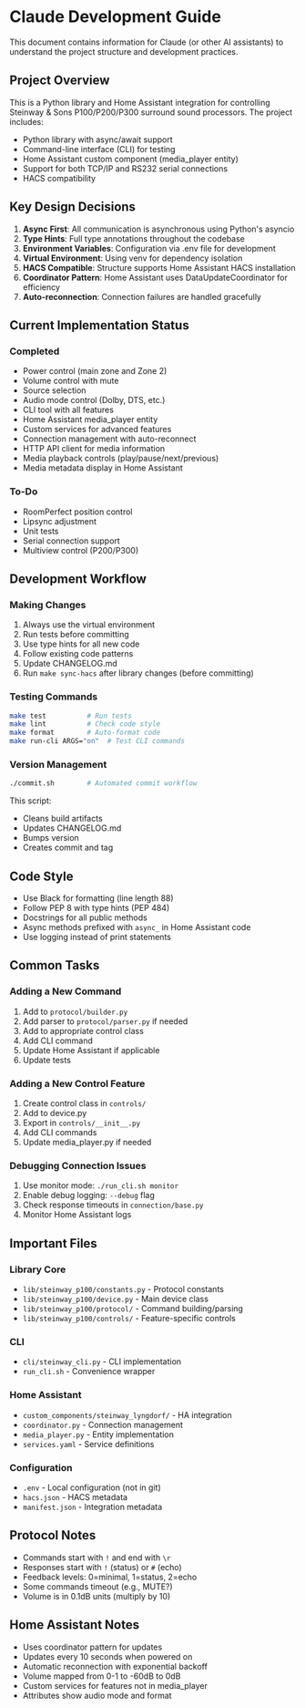 # Claude Development Guide

This document contains information for Claude (or other AI assistants) to understand the project structure and development practices.

## Project Overview

This is a Python library and Home Assistant integration for controlling Steinway & Sons P100/P200/P300 surround sound processors. The project includes:
- Python library with async/await support
- Command-line interface (CLI) for testing
- Home Assistant custom component (media_player entity)
- Support for both TCP/IP and RS232 serial connections
- HACS compatibility

## Key Design Decisions

1. **Async First**: All communication is asynchronous using Python's asyncio
2. **Type Hints**: Full type annotations throughout the codebase
3. **Environment Variables**: Configuration via .env file for development
4. **Virtual Environment**: Using venv for dependency isolation
5. **HACS Compatible**: Structure supports Home Assistant HACS installation
6. **Coordinator Pattern**: Home Assistant uses DataUpdateCoordinator for efficiency
7. **Auto-reconnection**: Connection failures are handled gracefully

## Current Implementation Status

### Completed
- Power control (main zone and Zone 2)
- Volume control with mute
- Source selection
- Audio mode control (Dolby, DTS, etc.)
- CLI tool with all features
- Home Assistant media_player entity
- Custom services for advanced features
- Connection management with auto-reconnect
- HTTP API client for media information
- Media playback controls (play/pause/next/previous)
- Media metadata display in Home Assistant

### To-Do
- RoomPerfect position control
- Lipsync adjustment
- Unit tests
- Serial connection support
- Multiview control (P200/P300)

## Development Workflow

### Making Changes
1. Always use the virtual environment
2. Run tests before committing
3. Use type hints for all new code
4. Follow existing code patterns
5. Update CHANGELOG.md
6. Run `make sync-hacs` after library changes (before committing)

### Testing Commands
```bash
make test          # Run tests
make lint          # Check code style
make format        # Auto-format code
make run-cli ARGS="on"  # Test CLI commands
```

### Version Management
```bash
./commit.sh        # Automated commit workflow
```
This script:
- Cleans build artifacts
- Updates CHANGELOG.md
- Bumps version
- Creates commit and tag

## Code Style

- Use Black for formatting (line length 88)
- Follow PEP 8 with type hints (PEP 484)
- Docstrings for all public methods
- Async methods prefixed with `async_` in Home Assistant code
- Use logging instead of print statements

## Common Tasks

### Adding a New Command
1. Add to `protocol/builder.py`
2. Add parser to `protocol/parser.py` if needed
3. Add to appropriate control class
4. Add CLI command
5. Update Home Assistant if applicable
6. Update tests

### Adding a New Control Feature
1. Create control class in `controls/`
2. Add to device.py
3. Export in `controls/__init__.py`
4. Add CLI commands
5. Update media_player.py if needed

### Debugging Connection Issues
1. Use monitor mode: `./run_cli.sh monitor`
2. Enable debug logging: `--debug` flag
3. Check response timeouts in `connection/base.py`
4. Monitor Home Assistant logs

## Important Files

### Library Core
- `lib/steinway_p100/constants.py` - Protocol constants
- `lib/steinway_p100/device.py` - Main device class
- `lib/steinway_p100/protocol/` - Command building/parsing
- `lib/steinway_p100/controls/` - Feature-specific controls

### CLI
- `cli/steinway_cli.py` - CLI implementation
- `run_cli.sh` - Convenience wrapper

### Home Assistant
- `custom_components/steinway_lyngdorf/` - HA integration
- `coordinator.py` - Connection management
- `media_player.py` - Entity implementation
- `services.yaml` - Service definitions

### Configuration
- `.env` - Local configuration (not in git)
- `hacs.json` - HACS metadata
- `manifest.json` - Integration metadata

## Protocol Notes

- Commands start with `!` and end with `\r`
- Responses start with `!` (status) or `#` (echo)
- Feedback levels: 0=minimal, 1=status, 2=echo
- Some commands timeout (e.g., MUTE?)
- Volume is in 0.1dB units (multiply by 10)

## Home Assistant Notes

- Uses coordinator pattern for updates
- Updates every 10 seconds when powered on
- Automatic reconnection with exponential backoff
- Volume mapped from 0-1 to -60dB to 0dB
- Custom services for features not in media_player
- Attributes show audio mode and format